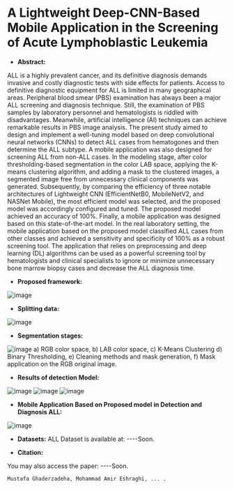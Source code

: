 # A Lightweight Deep-CNN-Based Mobile Application in the Screening of Acute Lymphoblastic Leukemia


- **Abstract:**

ALL is a highly prevalent cancer, and its definitive diagnosis demands invasive and costly diagnostic tests with side effects for patients. Access to definitive diagnostic equipment for ALL is limited in many geographical areas. Peripheral blood smear (PBS) examination has always been a major ALL screening and diagnosis technique. Still, the examination of PBS samples by laboratory personnel and hematologists is riddled with disadvantages. Meanwhile, artificial intelligence (AI) techniques can achieve remarkable results in PBS image analysis. The present study aimed to design and implement a well-tuning model based on deep convolutional neural networks (CNNs) to detect ALL cases from hematogones and then determine the ALL subtype. A mobile application was also designed for screening ALL from non-ALL cases. In the modeling stage, after color thresholding-based segmentation in the color LAB space, applying the K-means clustering algorithm, and adding a mask to the clustered images, a segmented image free from unnecessary clinical components was generated. Subsequently, by comparing the efficiency of three notable architectures of Lightweight CNN (EfficientNetB0, MobileNetV2, and NASNet Mobile), the most efficient model was selected, and the proposed model was accordingly configured and tuned. The proposed model achieved an accuracy of 100%. Finally, a mobile application was designed based on this state-of-the-art model. In the real laboratory setting, the mobile application based on the proposed model classified ALL cases from other classes and achieved a sensitivity and specificity of 100% as a robust screening tool. The application that relies on preprocessing and deep learning (DL) algorithms can be used as a powerful screening tool by hematologists and clinical specialists to ignore or minimize unnecessary bone marrow biopsy cases and decrease the ALL diagnosis time. 

- **Proposed framework:**

![image](https://user-images.githubusercontent.com/92205834/160359763-706b10b5-2c62-4d24-bb8c-2a84041372c3.png)

- **Splitting data:**

![image](https://user-images.githubusercontent.com/92205834/160360088-21689fc7-0092-47c0-8828-f4940517c9a0.png)

- **Segmentation stages:**

![image](https://user-images.githubusercontent.com/92205834/160360181-881888b8-34a5-4fd4-b3e9-cebaa05bd58e.png)
a) RGB color space, b) LAB color space, c) K-Means Clustering d) Binary Thresholding, e) Cleaning methods and mask generation, f) Mask application on the RGB original image. 

- **Results of detection Model:**

![image](https://user-images.githubusercontent.com/92205834/160360330-581c268b-dd5d-458a-9722-e5e9557119fa.png)
![image](https://user-images.githubusercontent.com/92205834/160360345-7132cdcb-3754-4f0d-ac3c-665815f17131.png)
![image](https://user-images.githubusercontent.com/92205834/160360362-45b4d4ac-1f2a-4e94-a8e7-fea75c3d531d.png)

- **Mobile Application Based on Proposed model in Detection and Diagnosis ALL:**

![image](https://user-images.githubusercontent.com/92205834/160360502-9dd72bcf-30f1-489a-a67b-29a1fdd05fa1.png)


- **Datasets:**
ALL Dataset is available at: ----Soon.

- **Citation:**

You may also access the paper: ----Soon.
```
Mustafa Ghaderzadeha, Mohammad Amir Eshraghi, ... .
```


